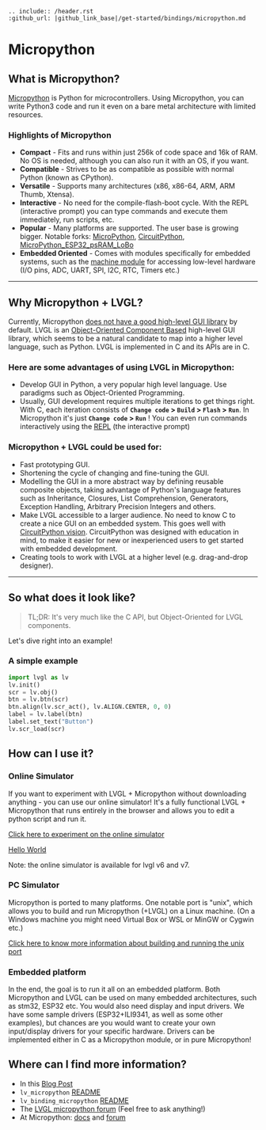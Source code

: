 ```eval_rst
.. include:: /header.rst
:github_url: |github_link_base|/get-started/bindings/micropython.md
```
# Micropython

## What is Micropython?

[Micropython](http://micropython.org/) is Python for microcontrollers.
Using Micropython, you can write Python3 code and run it even on a bare metal architecture with limited resources.

### Highlights of Micropython

- **Compact** - Fits and runs within just 256k of code space and 16k of RAM. No OS is needed, although you can also run it with an OS, if you want.
- **Compatible** - Strives to be as compatible as possible with normal Python (known as CPython).
- **Versatile** - Supports many architectures (x86, x86-64, ARM, ARM Thumb, Xtensa).
- **Interactive** - No need for the compile-flash-boot cycle. With the REPL (interactive prompt) you can type commands and execute them immediately, run scripts, etc.
- **Popular** - Many platforms are supported. The user base is growing bigger. Notable forks: [MicroPython](https://github.com/micropython/micropython), [CircuitPython](https://github.com/adafruit/circuitpython), [MicroPython_ESP32_psRAM_LoBo](https://github.com/loboris/MicroPython_ESP32_psRAM_LoBo)
- **Embedded Oriented** - Comes with modules specifically for embedded systems, such as the [machine module](https://docs.micropython.org/en/latest/library/machine.html#classes) for accessing low-level hardware (I/O pins, ADC, UART, SPI, I2C, RTC, Timers etc.)

---

## Why Micropython + LVGL?

Currently, Micropython [does not have a good high-level GUI library](https://forum.micropython.org/viewtopic.php?f=18&t=5543) by default. LVGL is an [Object-Oriented Component Based](https://blog.lvgl.io/2018-12-13/extend-lvgl-objects) high-level GUI library, which seems to be a natural candidate to map into a higher level language, such as Python. LVGL is implemented in C and its APIs are in C.

### Here are some advantages of using LVGL in Micropython:

- Develop GUI in Python, a very popular high level language. Use paradigms such as Object-Oriented Programming.
- Usually, GUI development requires multiple iterations to get things right. With C, each iteration consists of **`Change code` > `Build` > `Flash` > `Run`**.
In Micropython it's just **`Change code` > `Run`** ! You can even run commands interactively using the [REPL](https://en.wikipedia.org/wiki/Read%E2%80%93eval%E2%80%93print_loop) (the interactive prompt)

### Micropython + LVGL could be used for:

- Fast prototyping GUI.
- Shortening the cycle of changing and fine-tuning the GUI.
- Modelling the GUI in a more abstract way by defining reusable composite objects, taking advantage of Python's language features such as Inheritance, Closures, List Comprehension, Generators, Exception Handling, Arbitrary Precision Integers and others.
- Make LVGL accessible to a larger audience. No need to know C to create a nice GUI on an embedded system.
This goes well with [CircuitPython vision](https://learn.adafruit.com/welcome-to-circuitpython/what-is-circuitpython). CircuitPython was designed with education in mind, to make it easier for new or inexperienced users to get started with embedded development.
- Creating tools to work with LVGL at a higher level (e.g. drag-and-drop designer).

---

## So what does it look like?

> TL;DR:
> It's very much like the C API, but Object-Oriented for LVGL components.

Let's dive right into an example!

### A simple example

```python
import lvgl as lv
lv.init()
scr = lv.obj()
btn = lv.btn(scr)
btn.align(lv.scr_act(), lv.ALIGN.CENTER, 0, 0)
label = lv.label(btn)
label.set_text("Button")
lv.scr_load(scr)
```

## How can I use it?

### Online Simulator

If you want to experiment with LVGL + Micropython without downloading anything - you can use our online simulator!
It's a fully functional LVGL + Micropython that runs entirely in the browser and allows you to edit a python script and run it.

[Click here to experiment on the online simulator](https://sim.lvgl.io/)

[Hello World](https://sim.lvgl.io/v7/micropython/ports/javascript/bundle_out/index.html?script=https://gist.githubusercontent.com/amirgon/51299ce9b6448328a855826149482ae6/raw/0f235c6d40462fd2f0e55364b874f14fe3fd613c/lvgl_hello_world.py&script_startup=https://gist.githubusercontent.com/amirgon/7bf15a66ba6d959bbf90d10f3da571be/raw/8684b5fa55318c184b1310663b187aaab5c65be6/init_lv_mp_js.py)

Note: the online simulator is available for lvgl v6 and v7.

### PC Simulator

Micropython is ported to many platforms. One notable port is "unix", which allows you to build and run Micropython (+LVGL) on a Linux machine. (On a Windows machine you might need Virtual Box or WSL or MinGW or Cygwin etc.)

[Click here to know more information about building and running the unix port](https://github.com/lvgl/lv_micropython)

### Embedded platform

In the end, the goal is to run it all on an embedded platform.
Both Micropython and LVGL can be used on many embedded architectures, such as stm32, ESP32 etc.
You would also need display and input drivers. We have some sample drivers (ESP32+ILI9341, as well as some other examples), but chances are you would want to create your own input/display drivers for your specific hardware.
Drivers can be implemented either in C as a Micropython module, or in pure Micropython!

## Where can I find more information?

- In this [Blog Post](https://blog.lvgl.io/2019-02-20/micropython-bindings)
- `lv_micropython` [README](https://github.com/lvgl/lv_micropython)
- `lv_binding_micropython` [README](https://github.com/lvgl/lv_binding_micropython)
- The [LVGL micropython forum](https://forum.lvgl.io/c/micropython) (Feel free to ask anything!)
- At Micropython: [docs](http://docs.micropython.org/en/latest/) and [forum](https://forum.micropython.org/)
